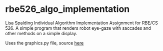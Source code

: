 # rbe526_algo_implementation
Lisa Spalding Individual Algorithm Implementation Assignment for RBE/CS 526. A simple program that renders robot eye-gaze with saccades and other methods on a simple display. 

Uses the graphics.py file, source [here](https://stackoverflow.com/questions/15886455/simple-graphics-for-python)
